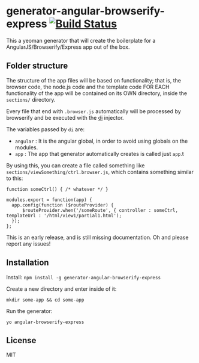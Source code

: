 # generator-angular-browserify-express [![Build Status](https://secure.travis-ci.org/chris-l/generator-angular-browserify-express.png?branch=master)](https://travis-ci.org/chris-l/generator-angular-browserify-express)

This a yeoman generator that will create the boilerplate for a AngularJS/Browserify/Express app out of the box.

## Folder structure

The structure of the app files will be based on functionality; that is, the browser code, the node.js code and the template code FOR EACH functionality of the app will be contained on its OWN directory, inside the `sections/` directory.

Every file that end with `.browser.js` automatically will be processed by browserify and be executed with the [di](https://github.com/vojtajina/node-di) injector.

The variables passed by `di` are:
* `angular` : It is the angular global, in order to avoid using globals on the modules.
* `app` : The app that generator automatically creates is called just `app`.t

By using this, you can create a file called something like `sections/viewSomething/ctrl.browser.js`, which contains something similar to this:

```
function someCtrl() { /* whatever */ }

modules.export = function(app) {
  app.config(function ($routeProvider) {
      $routeProvider.when('/someRoute', { controller : someCtrl, templateUrl : '/html/view1/partial1.html');
  });
};
```

This is an early release, and is still missing documentation. Oh and please report any issues!

## Installation

Install: `npm install -g generator-angular-browserify-express`

Create a new directory and enter inside of it:
```
mkdir some-app && cd some-app
```

Run the generator: 
```
yo angular-browserify-express
```


## License

MIT
